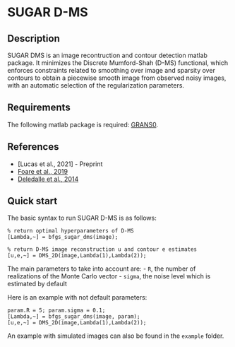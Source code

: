 SUGAR D-MS
===

## Description
SUGAR DMS is an image recontruction and contour detection matlab package. It minimizes the Discrete Mumford-Shah (D-MS) functional, which enforces constraints related to smoothing over image and sparsity over contours to obtain a piecewise smooth image from observed noisy images, with an automatic selection of the regularization parameters.

## Requirements
The following matlab package is required: [GRANS0](https://gitlab.com/timmitchell/GRANSO/).

## References
  - [Lucas et al., 2021] - Preprint
  - [Foare et al., 2019](https://hal.archives-ouvertes.fr/hal-01782346/document)
  - [Deledalle et al., 2014](https://arxiv.org/pdf/1405.1164)
  
## Quick start
The basic syntax to run SUGAR D-MS is as follows:

```
% return optimal hyperparameters of D-MS
[Lambda,~] = bfgs_sugar_dms(image);

% return D-MS image reconstruction u and contour e estimates
[u,e,~] = DMS_2D(image,Lambda(1),Lambda(2));
```

The main parameters to take into account are:
    - `R`, the number of realizations of the Monte Carlo vector
    - `sigma`, the noise level which is estimated by default
    
Here is an example with not default parameters:
```
param.R = 5; param.sigma = 0.1;
[Lambda,~] = bfgs_sugar_dms(image, param);
[u,e,~] = DMS_2D(image,Lambda(1),Lambda(2));
```
An example with simulated images can also be found in the `example` folder.
